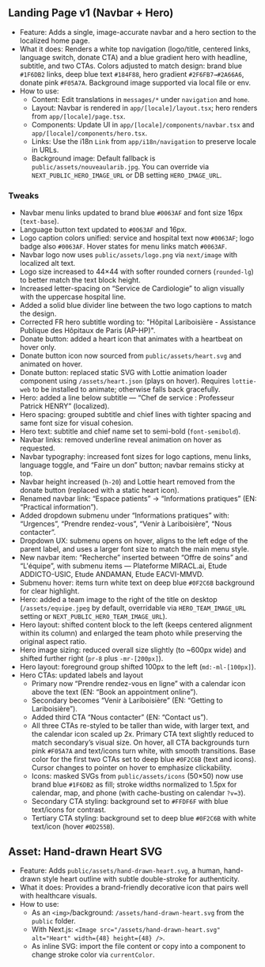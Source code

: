 ## Landing Page v1 (Navbar + Hero)

- Feature: Adds a single, image-accurate navbar and a hero section to the localized home page.
- What it does: Renders a white top navigation (logo/title, centered links, language switch, donate CTA) and a blue gradient hero with headline, subtitle, and two CTAs. Colors adjusted to match design: brand blue `#1F6DB2` links, deep blue text `#184F88`, hero gradient `#2F6FB7→#2A66A6`, donate pink `#F05A7A`. Background image supported via local file or env.
- How to use:
  - Content: Edit translations in `messages/*` under `navigation` and `home`.
  - Layout: Navbar is rendered in `app/[locale]/layout.tsx`; hero renders from `app/[locale]/page.tsx`.
  - Components: Update UI in `app/[locale]/components/navbar.tsx` and `app/[locale]/components/hero.tsx`.
  - Links: Use the i18n `Link` from `app/i18n/navigation` to preserve locale in URLs.
  - Background image: Default fallback is `public/assets/nouveaularib.jpg`. You can override via `NEXT_PUBLIC_HERO_IMAGE_URL` or DB setting `HERO_IMAGE_URL`.

### Tweaks
- Navbar menu links updated to brand blue `#0063AF` and font size 16px (`text-base`).
- Language button text updated to `#0063AF` and 16px.
 - Logo caption colors unified: service and hospital text now `#0063AF`; logo badge also `#0063AF`. Hover states for menu links match `#0063AF`.
 - Navbar logo now uses `public/assets/logo.png` via `next/image` with localized alt text.
 - Logo size increased to 44×44 with softer rounded corners (`rounded-lg`) to better match the text block height.
 - Increased letter-spacing on “Service de Cardiologie” to align visually with the uppercase hospital line.
 - Added a solid blue divider line between the two logo captions to match the design.
 - Corrected FR hero subtitle wording to: "Hôpital Lariboisière - Assistance Publique des Hôpitaux de Paris (AP-HP)".
- Donate button: added a heart icon that animates with a heartbeat on hover only.
- Donate button icon now sourced from `public/assets/heart.svg` and animated on hover.
 - Donate button: replaced static SVG with Lottie animation loader component using `/assets/heart.json` (plays on hover). Requires `lottie-web` to be installed to animate; otherwise falls back gracefully.
- Hero: added a line below subtitle — “Chef de service : Professeur Patrick HENRY” (localized).
- Hero spacing: grouped subtitle and chief lines with tighter spacing and same font size for visual cohesion.
 - Hero text: subtitle and chief name set to semi-bold (`font-semibold`).
- Navbar links: removed underline reveal animation on hover as requested.
- Navbar typography: increased font sizes for logo captions, menu links, language toggle, and “Faire un don” button; navbar remains sticky at top.
 - Navbar height increased (`h-20`) and Lottie heart removed from the donate button (replaced with a static heart icon).
- Renamed navbar link: “Espace patients” → “Informations pratiques” (EN: “Practical information”).
- Added dropdown submenu under “Informations pratiques” with: “Urgences”, “Prendre rendez-vous”, “Venir à Lariboisière”, “Nous contacter”.
- Dropdown UX: submenu opens on hover, aligns to the left edge of the parent label, and uses a larger font size to match the main menu style.
 - New navbar item: “Recherche” inserted between “Offre de soins” and “L'équipe”, with submenu items — Plateforme MIRACL.ai, Etude ADDICTO-USIC, Etude ANDAMAN, Etude EACVI-MMVD.
 - Submenu hover: items turn white text on deep blue `#0F2C6B` background for clear highlight.
- Hero: added a team image to the right of the title on desktop (`/assets/equipe.jpeg` by default, overridable via `HERO_TEAM_IMAGE_URL` setting or `NEXT_PUBLIC_HERO_TEAM_IMAGE_URL`).
- Hero layout: shifted content block to the left (keeps centered alignment within its column) and enlarged the team photo while preserving the original aspect ratio.
- Hero image sizing: reduced overall size slightly (to ~600px wide) and shifted further right (`pr-8` plus `-mr-[200px]`).
- Hero layout: foreground group shifted 100px to the left (`md:-ml-[100px]`).
- Hero CTAs: updated labels and layout
  - Primary now “Prendre rendez-vous en ligne” with a calendar icon above the text (EN: “Book an appointment online”).
  - Secondary becomes “Venir à Lariboisière” (EN: “Getting to Lariboisière”).
  - Added third CTA “Nous contacter” (EN: “Contact us”).
  - All three CTAs re-styled to be taller than wide, with larger text, and the calendar icon scaled up 2x. Primary CTA text slightly reduced to match secondary’s visual size. On hover, all CTA backgrounds turn pink `#F05A7A` and text/icons turn white, with smooth transitions. Base color for the first two CTAs set to deep blue `#0F2C6B` (text and icons). Cursor changes to pointer on hover to emphasize clickability.
  - Icons: masked SVGs from `public/assets/icons` (50×50) now use brand blue `#1F6DB2` as fill; stroke widths normalized to 1.5px for calendar, map, and phone (with cache-busting on calendar `?v=3`).
  - Secondary CTA styling: background set to `#FFDF6F` with blue text/icons for contrast.
  - Tertiary CTA styling: background set to deep blue `#0F2C6B` with white text/icon (hover `#0D255B`).

## Asset: Hand-drawn Heart SVG

- Feature: Adds `public/assets/hand-drawn-heart.svg`, a human, hand-drawn style heart outline with subtle double-stroke for authenticity.
- What it does: Provides a brand-friendly decorative icon that pairs well with healthcare visuals.
- How to use:
  - As an `<img>`/background: `/assets/hand-drawn-heart.svg` from the `public` folder.
  - With Next.js: `<Image src="/assets/hand-drawn-heart.svg" alt="Heart" width={48} height={48} />`.
  - As inline SVG: import the file content or copy into a component to change stroke color via `currentColor`.
